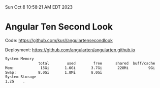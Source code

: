 Sun Oct  8 10:58:21 AM EDT 2023

# Angular Ten Second Look

Code: https://github.com/kusl/angulartensecondlook

Deployment: https://github.com/angularten/angularten.github.io

```bash
System Memory
               total        used        free      shared  buff/cache   available
Mem:            15Gi       1.6Gi       3.7Gi       228Mi         9Gi        13Gi
Swap:          8.0Gi       1.0Mi       8.0Gi
System Storage
1.2G	.
```
